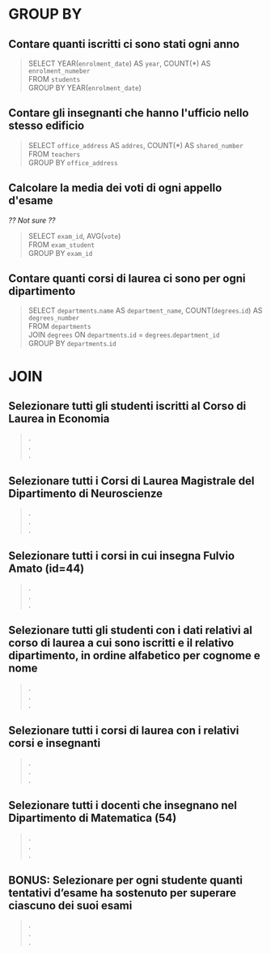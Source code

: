 # GROUP BY

## Contare quanti iscritti ci sono stati ogni anno

> SELECT YEAR(`enrolment_date`) AS `year`, COUNT(\*) AS `enrolment_numeber`  
> FROM `students`  
> GROUP BY YEAR(`enrolment_date`)

## Contare gli insegnanti che hanno l'ufficio nello stesso edificio

> SELECT `office_address` AS `addres`, COUNT(\*) AS `shared_number`  
> FROM `teachers`  
> GROUP BY `office_address`

## Calcolare la media dei voti di ogni appello d'esame

_?? Not sure ??_

> SELECT `exam_id`, AVG(`vote`)  
> FROM `exam_student`  
> GROUP BY `exam_id`

## Contare quanti corsi di laurea ci sono per ogni dipartimento

> SELECT `departments`.`name` AS `department_name`, COUNT(`degrees`.`id`) AS `degrees_number`  
> FROM `departments`  
> JOIN `degrees` ON `departments`.`id` = `degrees`.`department_id`  
> GROUP BY `departments`.`id`

# JOIN

## Selezionare tutti gli studenti iscritti al Corso di Laurea in Economia

> .  
> .  
> .

## Selezionare tutti i Corsi di Laurea Magistrale del Dipartimento di Neuroscienze

> .  
> .  
> .

## Selezionare tutti i corsi in cui insegna Fulvio Amato (id=44)

> .  
> .  
> .

## Selezionare tutti gli studenti con i dati relativi al corso di laurea a cui sono iscritti e il relativo dipartimento, in ordine alfabetico per cognome e nome

> .  
> .  
> .

## Selezionare tutti i corsi di laurea con i relativi corsi e insegnanti

> .  
> .  
> .

## Selezionare tutti i docenti che insegnano nel Dipartimento di Matematica (54)

> .  
> .  
> .

## BONUS: Selezionare per ogni studente quanti tentativi d’esame ha sostenuto per superare ciascuno dei suoi esami

> .  
> .  
> .
